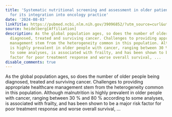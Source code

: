 ```yaml
---
title: 'Systematic nutritional screening and assessment in older patients: Rationale
  for its integration into oncology practice'
date: '2024-08-03'
linkTitle: https://pubmed.ncbi.nlm.nih.gov/39096852/?utm_source=curl&utm_medium=rss&utm_campaign=pubmed-2&utm_content=1FakS-2QOkCT8HsMOQP1bCRQ4YzyumYOmxmF0moLsQ3dFB1E9V&fc=20220326224207&ff=20240804182128&v=2.18.0.post9+e462414
source: heidelberg[Affiliation]
description: As the global population ages, so does the number of older people being
  diagnosed, treated and surviving cancer. Challenges to providing appropriate healthcare
  management stem from the heterogeneity common in this population. Although malnutrition
  is highly prevalent in older people with cancer, ranging between 30 % and 80 % according
  to some analyses, is associated with frailty, and has been shown to be a major risk
  factor for poor treatment response and worse overall survival, ...
disable_comments: true
---
```

As the global population ages, so does the number of older people being diagnosed, treated and surviving cancer. Challenges to providing appropriate healthcare management stem from the heterogeneity common in this population. Although malnutrition is highly prevalent in older people with cancer, ranging between 30 % and 80 % according to some analyses, is associated with frailty, and has been shown to be a major risk factor for poor treatment response and worse overall survival, ...